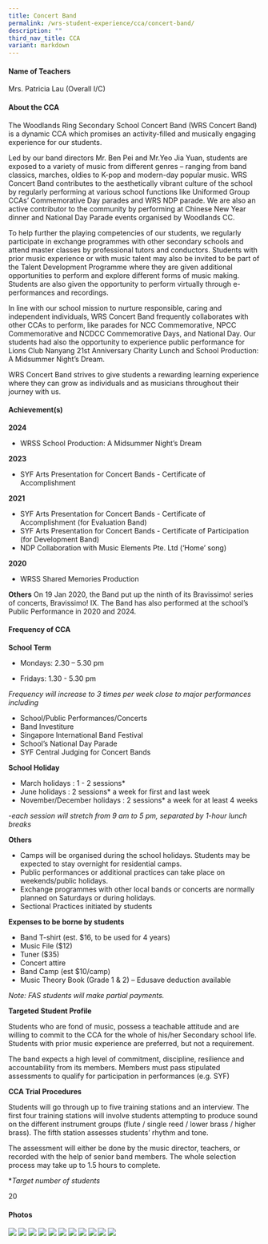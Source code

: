 ```yaml
---
title: Concert Band
permalink: /wrs-student-experience/cca/concert-band/
description: ""
third_nav_title: CCA
variant: markdown
---
```

#### **Name of Teachers**

Mrs. Patricia Lau (Overall I/C)

#### **About the CCA**

The Woodlands Ring Secondary School Concert Band (WRS Concert Band) is a dynamic CCA which promises an activity-filled and musically engaging experience for our students.

Led by our band directors Mr. Ben Pei and Mr.Yeo Jia Yuan, students are exposed to a variety of music from different genres – ranging from band classics, marches, oldies to K-pop and modern-day popular music. 
WRS Concert Band contributes to the aesthetically vibrant culture of the school by regularly performing at various school functions like Uniformed Group CCAs’ Commemorative Day parades and WRS NDP parade. We are also an active contributor to the community by performing at Chinese New Year dinner and National Day Parade events organised by Woodlands CC. 

To help further the playing competencies of our students, we regularly participate in exchange programmes with other secondary schools and attend master classes by professional tutors and conductors. Students with prior music experience or with music talent may also be invited to be part of the Talent Development Programme where they are given additional opportunities to perform and explore different forms of music making. Students are also given the opportunity to perform virtually through e-performances and recordings.

In line with our school mission to nurture responsible, caring and independent individuals, WRS Concert Band frequently collaborates with other CCAs to perform, like parades for NCC Commemorative, NPCC Commemorative and NCDCC Commemorative Days, and National Day. Our students had also the opportunity to experience public performance for Lions Club Nanyang 21st Anniversary Charity Lunch and School Production: A Midsummer Night’s Dream.

WRS Concert Band strives to give students a rewarding learning experience where they can grow as individuals and as musicians throughout their journey with us.

#### **Achievement(s)**

**2024**

* WRSS School Production: A Midsummer Night’s Dream


**2023**

*  SYF Arts Presentation for Concert Bands - Certificate of Accomplishment

**2021**

* SYF Arts Presentation for Concert Bands - Certificate of Accomplishment (for Evaluation Band)
* SYF Arts Presentation for Concert Bands - Certificate of Participation (for Development Band)
* NDP Collaboration with Music Elements Pte. Ltd (‘Home’ song)

**2020**
* WRSS Shared Memories Production

**Others**
On 19 Jan 2020, the Band put up the ninth of its Bravissimo! series of concerts, Bravissimo! IX. The Band has also performed at the school’s Public Performance in 2020 and 2024.

#### Frequency of CCA

**School Term**

* Mondays: 2.30 – 5.30 pm

* Fridays: 1.30 - 5.30 pm

*Frequency will increase to 3 times per week close to major performances including*
* School/Public Performances/Concerts
* Band Investiture
* Singapore International Band Festival
* School’s National Day Parade 
* SYF Central Judging for Concert Bands

**School Holiday**

* March holidays : 1 - 2 sessions*
* June holidays : 2 sessions* a week for first and last week
* November/December holidays : 2 sessions* a week for at least 4 weeks

-*each session will stretch from 9 am to 5 pm, separated by 1-hour lunch breaks*


**Others**

* Camps will be organised during the school holidays. 
Students may be expected to stay overnight for residential camps. 
* Public performances or additional practices can take place on weekends/public holidays. 
* Exchange programmes with other local bands or concerts are normally planned on Saturdays or during holidays. 
* Sectional Practices initiated by students

**Expenses to be borne by students**

* Band T-shirt (est. $16, to be used for 4 years) 
* Music File ($12)
* Tuner ($35)
* Concert attire 
* Band Camp (est $10/camp)
* Music Theory Book (Grade 1 & 2) – Edusave deduction available

*Note: FAS students will make partial payments.*

**Targeted Student Profile**

Students who are fond of music, possess a teachable attitude and are willing to commit to the CCA for the whole of his/her Secondary school life. Students with prior music experience are preferred, but not a requirement.

The band expects a high level of commitment, discipline, resilience and accountability from its members. Members must pass stipulated assessments to qualify for participation in performances (e.g. SYF)

 **CCA Trial Procedures**

Students will go through up to five training stations and an interview. The first four training stations will involve students attempting to produce sound on the different instrument groups (flute / single reed / lower brass / higher brass). The fifth station assesses students’ rhythm and tone. 

The assessment will either be done by the music director, teachers, or recorded with the help of senior band members. The whole selection process may take up to 1.5 hours to complete. 

 **Target number of students*

20

#### Photos
![](/images/CCA/cb1.jpg)
![](/images/CCA/cb2.jpg)
![](/images/CCA/cb3.jpg)
![](/images/CCA/cb4.jpg)
![](/images/CCA/cb5.jpg)
![](/images/CCA/cb6.jpg)
![](/images/CCA/cb7.jpg)
![](/images/CCA/cb8.jpg)
![](/images/CCA/cb9.jpg)
![](/images/CCA/cb10.jpg)
![](/images/CCA/cb11.jpg)